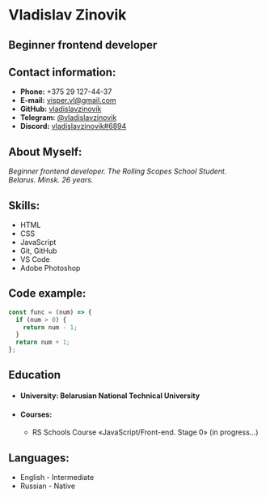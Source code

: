 # Vladislav Zinovik

## Beginner frontend developer

## Contact information:
   - **Phone:** +375 29 127-44-37
   - **E-mail:** visper.vl@gmail.com
   - **GitHub:** [vladislavzinovik](https://github.com/vladislavzinovik)
   - **Telegram:** [@vladislavzinovik](https://t.me/vladislavzinovik)
   - **Discord:** [vladislavzinovik#6894](https://discord.gg/FeU3qJq8wH)

## About Myself:
_Beginner frontend developer. The Rolling Scopes School Student._ \
_Belarus. Minsk. 26 years._

## Skills:
- HTML
- CSS
- JavaScript
- Git, GitHub
- VS Code  
- Adobe Photoshop

## Code example:
```javascript
const func = (num) => {
  if (num > 0) {
    return num - 1;
  }
  return num + 1;
};
```

## Education
 - #### University: Belarusian National Technical University
 - #### Courses:
   - RS Schools Course «JavaScript/Front-end. Stage 0» (in progress…)

## Languages:
 - English - Intermediate
 - Russian - Native